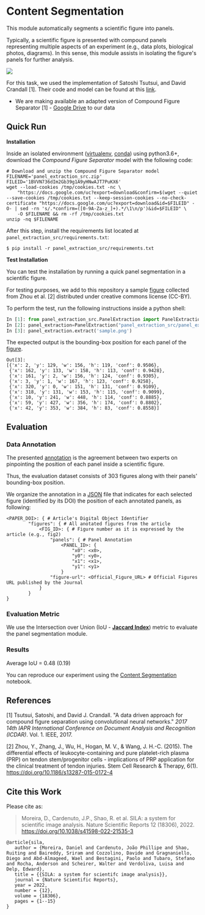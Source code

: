 # Content Segmentation 

This module automatically segments a scientific figure into panels.

Typically, a scientific figure is presented with compound panels representing multiple aspects of an experiment (e.g., data plots, biological photos, diagrams). In this sense, this module assists in isolating the figure's panels for further analysis.



![](.figs/panels-segmenation.png)



For this task, we used the implementation of Satoshi Tsutsui, and David Crandall [1]. Their code and model can be found at this [link](https://github.com/apple2373/figure-separator). 

- We are making available an adapted version of Compound Figure Separator [1] - [Google Drive](https://drive.google.com/file/d/1BVVN736dIm2Gb39g1A9yHNwAJT7PuKX6/view?usp=sharing) to our data



## Quick Run

**Installation**

Inside an isolated environment ([virtualenv](https://virtualenv.pypa.io/en/latest/), [conda](https://docs.conda.io/en/latest/)) using python3.6+, download the *Compound Figure Separator* model with the following code:

```
# Download and unzip the Compound Figure Separator model
FILENAME='panel_extraction_src.zip'
FILEID='1BVVN736dIm2Gb39g1A9yHNwAJT7PuKX6'
wget --load-cookies /tmp/cookies.txt -nc \
    "https://docs.google.com/uc?export=download&confirm=$(wget --quiet --save-cookies /tmp/cookies.txt --keep-session-cookies --no-check-certificate "https://docs.google.com/uc?export=download&id=$FILEID" -O- | sed -rn 's/.*confirm=([0-9A-Za-z_]+).*/\1\n/p')&id=$FILEID" \
    -O $FILENAME && rm -rf /tmp/cookies.txt
unzip -nq $FILENAME
```

After this step, install the requirements list located at `panel_extraction_src/requirements.txt`:

```
$ pip install -r panel_extraction_src/requirements.txt
```

**Test Installation**

You can test the installation by running a quick panel segmentation in a scientific figure. 

For testing purposes, we add to this repository a sample [figure](sample.png) collected from Zhou et al. [2] distributed under creative commons license (CC-BY).

To perform the test, run the following instructions inside a python shell:

```python
In [1]: from panel_extraction_src.PanelExtraction import PanelExtraction 
In [2]: panel_extraction=PanelExtraction("panel_extraction_src/panel_extraction.pb")
In [3]: panel_extraction.extract('sample.png')
```

The expected output is the bounding-box position for each panel of the [figure](sample.png).

```
Out[3]: 
[{'x': 2, 'y': 129, 'w': 156, 'h': 119, 'conf': 0.9506},
 {'x': 162, 'y': 133, 'w': 158, 'h': 113, 'conf': 0.9428},
 {'x': 161, 'y': 2, 'w': 156, 'h': 124, 'conf': 0.9305},
 {'x': 3, 'y': 1, 'w': 167, 'h': 123, 'conf': 0.9258},
 {'x': 320, 'y': 0, 'w': 151, 'h': 131, 'conf': 0.9109},
 {'x': 318, 'y': 131, 'w': 153, 'h': 115, 'conf': 0.9099},
 {'x': 10, 'y': 241, 'w': 448, 'h': 114, 'conf': 0.8885},
 {'x': 59, 'y': 427, 'w': 356, 'h': 174, 'conf': 0.8802},
 {'x': 42, 'y': 353, 'w': 384, 'h': 83, 'conf': 0.8558}]
```



## Evaluation

### Data Annotation

The presented [annotation](dataset_tasks/segmentation/figure-panel-segmentation.json) is the agreement between two experts on pinpointing the position of each panel inside a scientific figure.

Thus, the evaluation dataset consists of 303 figures along with their panels' bounding-box position. 

We organize the annotation in a [JSON](dataset_tasks/segmentation/figure-panel-segmentation.json) file that indicates for each selected figure (identified by its DOI) the position of each annotated panels, as following:

```
<PAPER_DOI>: { # Article's Digital Object Identifier
        "figures": { # All anotated figures from the article
            <FIG_ID>: { # Figure number as it is expressed by the article (e.g., fig2)
                "panels": { # Panel Annotation
                    <PANEL_ID>: { 
                        "x0": <x0>, 
                        "y0": <y0>,
                        "x1": <x1>,
                        "y1": <y1>
                    }
                "figure-url": <Official_Figure_URL> # Official Figures URL published by the Journal
            }
        }
}
```



### Evaluation Metric

We use the Intersection over Union  (IoU - **[Jaccard Index](https://en.wikipedia.org/wiki/Jaccard_index)**) metric to evaluate the panel segmentation module.



### Results

Average IoU = 0.48 (0.19)

You can reproduce our experiment using the [Content Segmentation](Content%20Segmentation.ipynb) notebook.

## References

[1] Tsutsui, Satoshi, and David J. Crandall. "A data driven approach for compound figure separation using convolutional neural networks." *2017 14th IAPR International Conference on Document Analysis and Recognition (ICDAR)*. Vol. 1. IEEE, 2017.

[2] Zhou, Y., Zhang, J., Wu, H., Hogan, M. V., & Wang, J. H.-C. (2015). The differential effects of leukocyte-containing and pure platelet-rich plasma (PRP) on tendon stem/progenitor cells - implications of PRP application for the clinical treatment of tendon injuries. Stem Cell Research & Therapy, 6(1). https://doi.org/10.1186/s13287-015-0172-4


## Cite this Work
Please cite as:
> Moreira, D., Cardenuto, J.P., Shao, R. et al. SILA: a system for scientific image analysis. Nature Scientific Reports 12 (18306), 2022.
> https://doi.org/10.1038/s41598-022-21535-3

```
@article{sila,
   author = {Moreira, Daniel and Cardenuto, João Phillipe and Shao, Ruiting and Baireddy, Sriram and Cozzolino, Davide and Gragnaniello, Diego and Abd‑Almageed, Wael and Bestagini, Paolo and Tubaro, Stefano and Rocha, Anderson and Scheirer, Walter and Verdoliva, Luisa and Delp, Edward},
   title = {{SILA: a system for scientifc image analysis}},
   journal = {Nature Scientific Reports},
   year = 2022,
   number = {12},
   volume = {18306},
   pages = {1--15}
}
```
